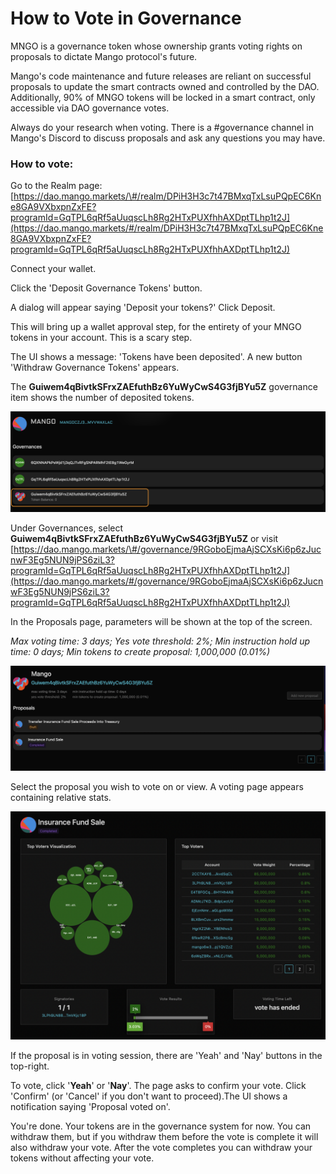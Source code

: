 # How to Vote in Governance

MNGO is a governance token whose ownership grants voting rights on proposals to dictate Mango protocol's future. 

Mango's code maintenance and future releases are reliant on successful proposals to update the smart contracts owned and controlled by the DAO. Additionally, 90% of MNGO tokens will be locked in a smart contract, only accessible via DAO governance votes. 

Always do your research when voting. There is a \#governance channel in Mango's Discord to discuss proposals and ask any questions you may have. 

###  How to vote: 

Go to the Realm page: [https://dao.mango.markets/\#/realm/DPiH3H3c7t47BMxqTxLsuPQpEC6Kne8GA9VXbxpnZxFE?programId=GqTPL6qRf5aUuqscLh8Rg2HTxPUXfhhAXDptTLhp1t2J](https://dao.mango.markets/#/realm/DPiH3H3c7t47BMxqTxLsuPQpEC6Kne8GA9VXbxpnZxFE?programId=GqTPL6qRf5aUuqscLh8Rg2HTxPUXfhhAXDptTLhp1t2J) 

 Connect your wallet. 

Click the 'Deposit Governance Tokens' button.

A dialog will appear saying 'Deposit your tokens?' Click Deposit.

This will bring up a wallet approval step, for the entirety of your MNGO tokens in your account. This is a scary step.

The UI shows a message: 'Tokens have been deposited'. A new button 'Withdraw Governance Tokens' appears. 

The **Guiwem4qBivtkSFrxZAEfuthBz6YuWyCwS4G3fjBYu5Z** governance item shows the number of deposited tokens.

![](../.gitbook/assets/screen-shot-2021-08-08-at-3.00.21-pm.png)

Under Governances, select **Guiwem4qBivtkSFrxZAEfuthBz6YuWyCwS4G3fjBYu5Z** or visit [https://dao.mango.markets/\#/governance/9RGoboEjmaAjSCXsKi6p6zJucnwF3Eg5NUN9jPS6ziL3?programId=GqTPL6qRf5aUuqscLh8Rg2HTxPUXfhhAXDptTLhp1t2J](https://dao.mango.markets/#/governance/9RGoboEjmaAjSCXsKi6p6zJucnwF3Eg5NUN9jPS6ziL3?programId=GqTPL6qRf5aUuqscLh8Rg2HTxPUXfhhAXDptTLhp1t2J)

In the Proposals page,  parameters will be shown at the top of the screen. 

_Max voting time: 3 days; Yes vote threshold: 2%; Min instruction hold up time: 0 days; Min tokens to create proposal: 1,000,000 \(0.01%\)_

![](../.gitbook/assets/screen-shot-2021-08-08-at-3.03.53-pm.png)

Select the proposal you wish to vote on or view. A voting page appears containing relative stats. 

![](../.gitbook/assets/screen-shot-2021-08-08-at-10.39.47-pm.png)

If the proposal is in voting session,  there are 'Yeah' and 'Nay' buttons in the top-right. 

To vote, click '**Yeah**' or '**Nay**'. The page asks to confirm your vote. Click 'Confirm' \(or 'Cancel' if you don't want to proceed\).The UI shows a notification saying 'Proposal voted on'. 

You're done. Your tokens are in the governance system for now. You can withdraw them, but if you withdraw them before the vote is complete it will also withdraw your vote. After the vote completes you can withdraw your tokens without affecting your vote.

